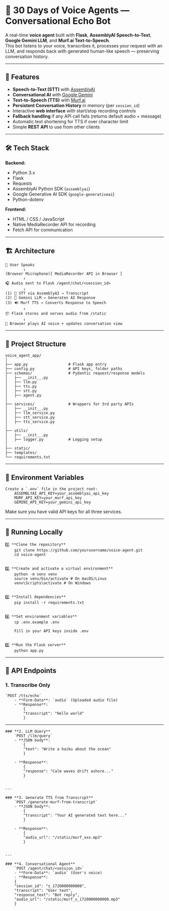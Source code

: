 # 🎤 30 Days of Voice Agents — Conversational Echo Bot

A real-time **voice agent** built with **Flask**, **AssemblyAI Speech-to-Text**, **Google Gemini LLM**, and **Murf.ai Text-to-Speech**.  
This bot listens to your voice, transcribes it, processes your request with an LLM, and responds back with generated human-like speech — preserving conversation history.

---

## 📌 Features

- **Speech-to-Text (STT)** with [AssemblyAI](https://www.assemblyai.com/)  
- **Conversational AI** with [Google Gemini](https://ai.google/google-gemini/)  
- **Text-to-Speech (TTS)** with [Murf.ai](https://murf.ai/)  
- **Persistent Conversation History** in memory (per `session_id`)  
- Interactive **web interface** with start/stop recording controls  
- **Fallback handling** if any API call fails (returns default audio + message)  
- Automatic text shortening for TTS if over character limit  
- Simple **REST API** to use from other clients

---

## 🛠️ Tech Stack

**Backend:**
- Python 3.x
- Flask
- Requests
- AssemblyAI Python SDK (`assemblyai`)
- Google Generative AI SDK (`google-generativeai`)
- Python-dotenv

**Frontend:**
- HTML / CSS / JavaScript
- Native MediaRecorder API for recording
- Fetch API for communication

---

## 🏗️ Architecture
    🎤 User Speaks
            ↓ 
    (Browser Microphone)[ MediaRecorder API in Browser ]
            ↓
    🎧 Audio sent to Flask /agent/chat/<session_id>
            ↓
    (1) 📜 STT via AssemblyAI → Transcript
    (2) 🤖 Gemini LLM → Generates AI Response
    (3) 🔊 Murf TTS → Converts Response to Speech
            ↓
    📦 Flask stores and serves audio from /static
            ↓
    🔁 Browser plays AI voice + updates conversation view


---

## 📂 Project Structure

    voice_agent_app/
    │
    ├── app.py                  # Flask app entry
    ├── config.py               # API keys, folder paths
    ├── schemas/                # Pydantic request/response models
    │   ├── __init__.py
    │   ├── llm.py
    │   ├── tts.py
    │   ├── stt.py
    │   ├── agent.py
    │
    ├── services/               # Wrappers for 3rd party APIs
    │   ├── __init__.py
    │   ├── llm_service.py
    │   ├── stt_service.py
    │   ├── tts_service.py
    │
    ├── utils/                  
    │   ├── __init__.py
    │   ├── logger.py           # Logging setup
    │
    ├── static/
    ├── templates/
    └── requirements.txt


---

## 🔑 Environment Variables

    Create a `.env` file in the project root:
        ASSEMBLYAI_API_KEY=your_assemblyai_api_key
        MURF_API_KEY=your_murf_api_key
        GEMINI_API_KEY=your_gemini_api_key


Make sure you have valid API keys for all three services.

---

## 🚀 Running Locally

    1️⃣ **Clone the repository**
        git clone https://github.com/yourusername/voice-agent.git
        cd voice-agent


    2️⃣ **Create and activate a virtual environment**
        python -m venv venv
        source venv/bin/activate # On macOS/Linux
        venv\Scripts\activate # On Windows


    3️⃣ **Install dependencies**
        pip install -r requirements.txt


    4️⃣ **Set environment variables**
        cp .env.example .env

        Fill in your API keys inside .env


    5️⃣ **Run the Flask server**
        python app.py


---

## 📡 API Endpoints

### **1. Transcribe Only**
    `POST /tts/echo`
        - **Form-Data**: `audio` (Uploaded audio file)
        - **Response**:
            {
            "transcript": "Hello world"
            }

---

    ### **2. LLM Query**
        `POST /llm/query`
        - **JSON body**:
            {
            "text": "Write a haiku about the ocean"
            }

        - **Response**:
            {
            "response": "Calm waves drift ashore..."
            }


    ---

    ### **3. Generate TTS from Transcript**
        `POST /generate-murf-from-transcript`
        - **JSON body**:
            {
            "transcript": "Your AI generated text here..."
            }

        - **Response**:
            {
            "audio_url": "/static/murf_xxx.mp3"
            }
        

    ---

    ### **4. Conversational Agent**
        `POST /agent/chat/<session_id>`
        - **Form-Data**: `audio` (User's voice)
        - **Response**:
        {
        "session_id": "s_1720000000000",
        "transcript": "User text",
        "response_text": "Bot reply",
        "audio_url": "/static/murf_s_1720000000000.mp3"
        }



